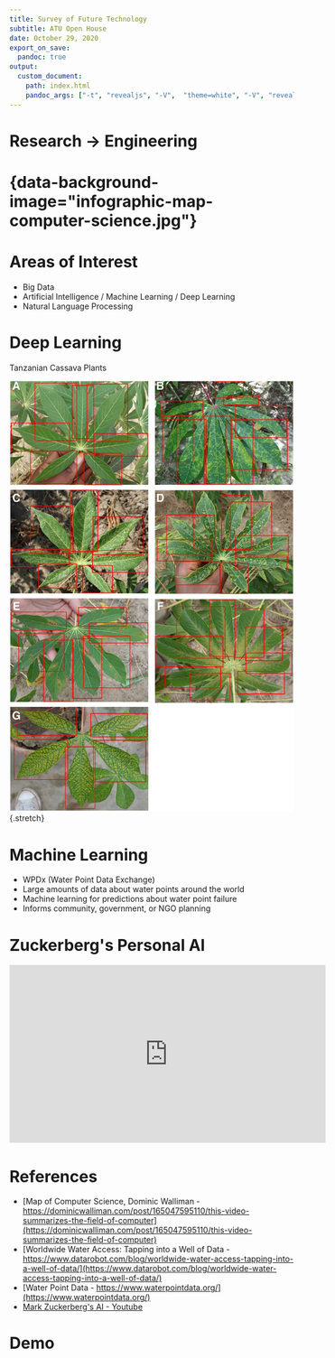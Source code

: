 ```yaml
---
title: Survey of Future Technology
subtitle: ATU Open House
date: October 29, 2020
export_on_save:
  pandoc: true
output:
  custom_document:
    path: index.html
    pandoc_args: ["-t", "revealjs", "-V",  "theme=white", "-V", "revealjs-url=../../../presentation/reveal.js-4.1.js", "--slide-level=1", "--standalone"]
---
```


<style>
.container{
    display: flex;
}
.col{
    flex: 1;
}
</style>

# Research -> Engineering

# {data-background-image="infographic-map-computer-science.jpg"}

# Areas of Interest

* Big Data
* Artificial Intelligence / Machine Learning / Deep Learning
* Natural Language Processing

# Deep Learning

Tanzanian Cassava Plants

![Cassava](cassava.jpg){.stretch}

# Machine Learning 

* WPDx (Water Point Data Exchange)
* Large amounts of data about water points around the world
* Machine learning for predictions about water point failure
* Informs community, government, or NGO planning


# Zuckerberg's Personal AI 

<iframe width="560" height="315" src="https://www.youtube-nocookie.com/embed/vvimBPJ3XGQ" frameborder="0" allow="accelerometer; autoplay; clipboard-write; encrypted-media; gyroscope; picture-in-picture" allowfullscreen></iframe>

# References

* [Map of Computer Science, Dominic Walliman - https://dominicwalliman.com/post/165047595110/this-video-summarizes-the-field-of-computer](https://dominicwalliman.com/post/165047595110/this-video-summarizes-the-field-of-computer)
* [Worldwide Water Access: Tapping into a Well of Data - https://www.datarobot.com/blog/worldwide-water-access-tapping-into-a-well-of-data/](https://www.datarobot.com/blog/worldwide-water-access-tapping-into-a-well-of-data/)
* [Water Point Data - https://www.waterpointdata.org/](https://www.waterpointdata.org/)
* [Mark Zuckerberg's AI - Youtube](https://www.youtube-nocookie.com/embed/vvimBPJ3XGQ)

# Demo 